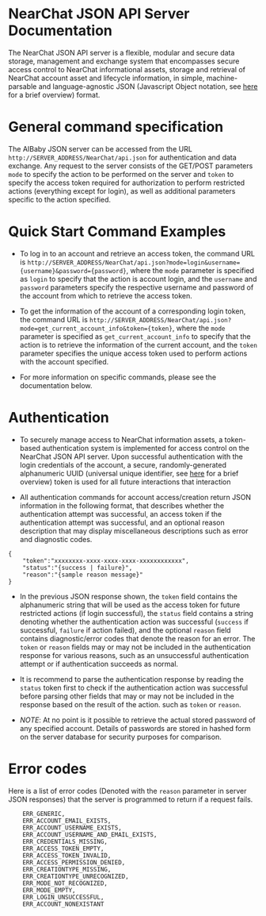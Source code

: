 # NearChat JSON API Server Documentation
The NearChat JSON API server is a flexible, modular and secure data storage, management and exchange system that encompasses secure access control to NearChat informational assets, storage and retrieval of NearChat account asset and lifecycle information, in simple, machine-parsable and language-agnostic JSON (Javascript Object notation, see [here](http://www.json.org/fatfree.html) for a brief overview) format.

# General command specification
The AIBaby JSON server can be accessed from the URL ``http://SERVER_ADDRESS/NearChat/api.json`` for authentication and data exchange. Any request to the server consists of the GET/POST parameters ``mode`` to specify the action to be performed on the server and ``token`` to specify the access token required for authorization to perform restricted actions (everything except for login), as well as additional parameters specific to the action specified.

# Quick Start Command Examples
- To log in to an account and retrieve an access token, the command URL is ``http://SERVER_ADDRESS/NearChat/api.json?mode=login&username={username}&password={password}``, where the ``mode`` parameter is specified as ``login`` to specify that the action is account login, and the ``username`` and ``password`` parameters specify the respective username and password of the account from which to retrieve the access token.

- To get the information of the account of a corresponding login token, the command URL is ``http://SERVER_ADDRESS/NearChat/api.json?mode=get_current_account_info&token={token}``, where the ``mode`` parameter is specified as ``get_current_account_info`` to specify that the action is to retrieve the information of the current account, and the ``token`` parameter specifies the unique access token used to perform actions with the account specified.

- For more information on specific commands, please see the documentation below.

# Authentication
- To securely manage access to NearChat information assets, a token-based authentication system is implemented for access control on the NearChat JSON API server. Upon successful authentication with the login credentials of the account, a secure, randomly-generated alphanumeric UUID (universal unique identifier, see [here](https://www.ietf.org/rfc/rfc4122.txt) for a brief overview) token is used for all future interactions that interaction

- All authentication commands for account access/creation return JSON information in the following format, that describes whether the authentication attempt was successful, an access token if the authentication attempt was successful, and an optional reason description that may display miscellaneous descriptions such as error and diagnostic codes.

```
{
    "token":"xxxxxxxx-xxxx-xxxx-xxxx-xxxxxxxxxxxx",
    "status":"{success | failure}",
    "reason":"{sample reason message}"
}
```
- In the previous JSON response shown, the ``token`` field contains the alphanumeric string that will be used as the access token for future restricted actions (if login successful), the ``status`` field contains a string denoting whether the authentication action was successful (``success`` if successful, ``failure`` if action failed), and the optional ``reason`` field contains diagnostic/error codes that denote the reason for an error. The ``token`` or ``reason`` fields may or may not be included in the authentication response for various reasons, such as an unsuccessful authentication attempt or if authentication succeeds as normal.

- It is recommend to parse the authentication response by reading the ``status`` token first to check if the authentication action was successful before parsing other fields that may or may not be included in the response based on the result of the action. such as ``token`` or ``reason``.

- *NOTE*: At no point is it possible to retrieve the actual stored password of any specified account. Details of passwords are stored in hashed form on the server database for security purposes for comparison.

# Error codes
Here is a list of error codes (Denoted with the ``reason`` parameter in server JSON responses) that the server is programmed to return if a request fails.

```
    ERR_GENERIC,
    ERR_ACCOUNT_EMAIL_EXISTS,
    ERR_ACCOUNT_USERNAME_EXISTS,
    ERR_ACCOUNT_USERNAME_AND_EMAIL_EXISTS,
    ERR_CREDENTIALS_MISSING,
    ERR_ACCESS_TOKEN_EMPTY,
    ERR_ACCESS_TOKEN_INVALID,
    ERR_ACCESS_PERMISSION_DENIED,
    ERR_CREATIONTYPE_MISSING,
    ERR_CREATIONTYPE_UNRECOGNIZED,
    ERR_MODE_NOT_RECOGNIZED,
    ERR_MODE_EMPTY,
    ERR_LOGIN_UNSUCCESSFUL,
    ERR_ACCOUNT_NONEXISTANT
```

